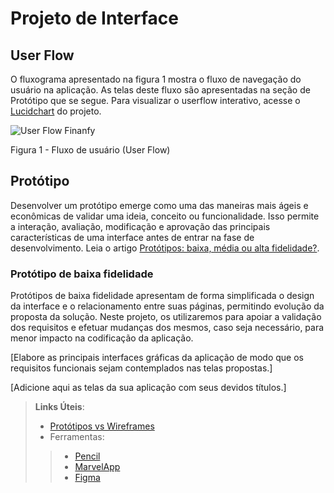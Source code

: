 
# Projeto de Interface

## User Flow

O fluxograma apresentado na figura 1 mostra o fluxo de navegação do usuário na aplicação. As telas deste fluxo são apresentadas na seção de Protótipo que se segue. Para visualizar o userflow interativo, acesse o [Lucidchart](https://lucid.app/lucidchart/ef52eb77-5665-45a9-aca9-d6b2bd7eb325/edit?viewport_loc=-554%2C266%2C2220%2C946%2C0_0&invitationId=inv_1edcfc31-fc3d-4896-bb2e-884b75b21930) do projeto.

![User Flow Finanfy](https://github.com/ICEI-PUC-Minas-PMV-ADS/pmv-ads-2023-2-e1-proj-web-t5-finanfy/assets/116202867/2c8f466f-9a2a-4b40-bba5-cb99c6a54bba)

Figura 1 - Fluxo de usuário (User Flow)

## Protótipo

Desenvolver um protótipo emerge como uma das maneiras mais ágeis e econômicas de validar uma ideia, conceito ou funcionalidade. Isso permite a interação, avaliação, modificação e aprovação das principais características de uma interface antes de entrar na fase de desenvolvimento. Leia o artigo [Protótipos: baixa, média ou alta fidelidade?](https://medium.com/ladies-that-ux-br/prot%C3%B3tipos-baixa-m%C3%A9dia-ou-alta-fidelidade-71d897559135).

### Protótipo de baixa fidelidade

Protótipos de baixa fidelidade apresentam de forma simplificada o design da interface e o relacionamento entre suas páginas, permitindo evolução da proposta da solução. Neste projeto, os utilizaremos para apoiar a validação dos requisitos e efetuar mudanças dos mesmos, caso seja necessário, para menor impacto na codificação da aplicação.

[Elabore as principais interfaces gráficas da aplicação de modo que os requisitos funcionais sejam contemplados nas telas propostas.]

[Adicione aqui as telas da sua aplicação com seus devidos títulos.] 
 
> **Links Úteis**:
> - [Protótipos vs Wireframes](https://www.nngroup.com/videos/prototypes-vs-wireframes-ux-projects/)
>- Ferramentas:
>> - [Pencil](https://pencil.evolus.vn/)
>> - [MarvelApp](https://marvelapp.com/)
>> - [Figma](https://www.figma.com/)



